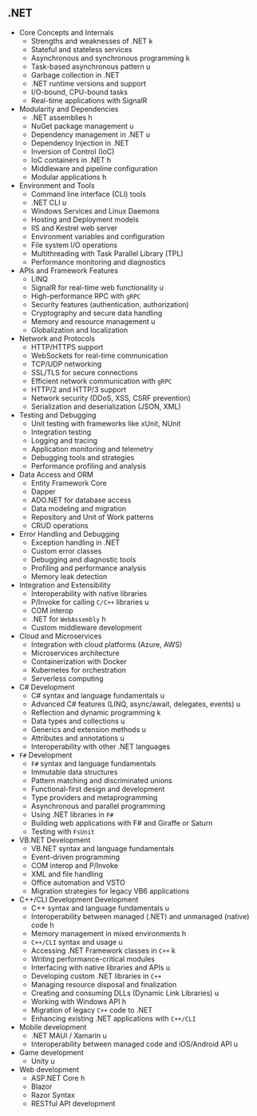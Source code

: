 ## .NET

- Core Concepts and Internals
  - Strengths and weaknesses of .NET k
  - Stateful and stateless services
  - Asynchronous and synchronous programming k
  - Task-based asynchronous pattern u
  - Garbage collection in .NET 
  - .NET runtime versions and support
  - I/O-bound, CPU-bound tasks
  - Real-time applications with SignalR 
- Modularity and Dependencies
  - .NET assemblies h
  - NuGet package management u
  - Dependency management in .NET u
  - Dependency Injection in .NET
  - Inversion of Control (IoC) 
  - IoC containers in .NET h
  - Middleware and pipeline configuration
  - Modular applications h
- Environment and Tools
  - Command line interface (CLI) tools
  - .NET CLI u
  - Windows Services and Linux Daemons
  - Hosting and Deployment models
  - IIS and Kestrel web server
  - Environment variables and configuration
  - File system I/O operations
  - Multithreading with Task Parallel Library (TPL)
  - Performance monitoring and diagnostics
- APIs and Framework Features
  - LINQ
  - SignalR for real-time web functionality u
  - High-performance RPC with `gRPC`
  - Security features (authentication, authorization)
  - Cryptography and secure data handling
  - Memory and resource management u
  - Globalization and localization
- Network and Protocols
  - HTTP/HTTPS support
  - WebSockets for real-time communication
  - TCP/UDP networking
  - SSL/TLS for secure connections
  - Efficient network communication with `gRPC`
  - HTTP/2 and HTTP/3 support
  - Network security (DDoS, XSS, CSRF prevention)
  - Serialization and deserialization (JSON, XML)
- Testing and Debugging
  - Unit testing with frameworks like xUnit, NUnit
  - Integration testing
  - Logging and tracing
  - Application monitoring and telemetry
  - Debugging tools and strategies
  - Performance profiling and analysis
- Data Access and ORM
  - Entity Framework Core
  - Dapper
  - ADO.NET for database access
  - Data modeling and migration
  - Repository and Unit of Work patterns
  - CRUD operations
- Error Handling and Debugging
  - Exception handling in .NET
  - Custom error classes
  - Debugging and diagnostic tools
  - Profiling and performance analysis
  - Memory leak detection
- Integration and Extensibility
  - Interoperability with native libraries
  - P/Invoke for calling `C/C++` libraries u
  - COM interop
  - .NET for `WebAssembly` h
  - Custom middleware development
- Cloud and Microservices
  - Integration with cloud platforms (Azure, AWS)
  - Microservices architecture
  - Containerization with Docker
  - Kubernetes for orchestration
  - Serverless computing
- C# Development
  - C# syntax and language fundamentals u
  - Advanced C# features (LINQ, async/await, delegates, events) u
  - Reflection and dynamic programming k
  - Data types and collections u
  - Generics and extension methods u
  - Attributes and annotations u
  - Interoperability with other .NET languages
- `F#` Development
  - `F#` syntax and language fundamentals
  - Immutable data structures
  - Pattern matching and discriminated unions
  - Functional-first design and development
  - Type providers and metaprogramming
  - Asynchronous and parallel programming
  - Using .NET libraries in `F#`
  - Building web applications with F# and Giraffe or Saturn
  - Testing with `FsUnit`
- VB.NET Development
  - VB.NET syntax and language fundamentals
  - Event-driven programming
  - COM interop and P/Invoke
  - XML and file handling
  - Office automation and VSTO
  - Migration strategies for legacy VB6 applications
- C++/CLI Development Development
  - C++ syntax and language fundamentals u
  - Interoperability between managed (.NET) and unmanaged (native) code h
  - Memory management in mixed environments h
  - `C++/CLI` syntax and usage  u
  - Accessing .NET Framework classes in `C++` k
  - Writing performance-critical modules 
  - Interfacing with native libraries and APIs u
  - Developing custom .NET libraries in `C++` 
  - Managing resource disposal and finalization
  - Creating and consuming DLLs (Dynamic Link Libraries) u
  - Working with Windows API h
  - Migration of legacy `C++` code to .NET
  - Enhancing existing .NET applications with `C++/CLI`
- Mobile development
  - .NET MAUI / Xamarin u
  - Interoperability between managed code and iOS/Android API u
- Game development
  - Unity u
- Web development
  - ASP.NET Core h
  - Blazor
  - Razor Syntax
  - RESTful API development
